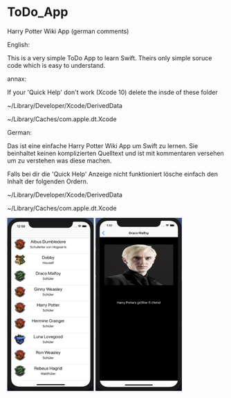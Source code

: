 # ToDo_App
Harry Potter Wiki App (german comments)

English:

This is a very simple ToDo App to learn Swift. Theirs only simple soruce code which is easy to understand.

annax:

If your 'Quick Help' don't work (Xcode 10) delete the insde of these folder

~/Library/Developer/Xcode/DerivedData

~/Library/Caches/com.apple.dt.Xcode


German:

Das ist eine einfache Harry Potter Wiki App um Swift zu lernen. Sie beinhaltet keinen komplizierten Quelltext und ist mit kommentaren versehen um zu verstehen was diese machen.

Falls bei dir die 'Quick Help' Anzeige nicht funktioniert lösche einfach den Inhalt der folgenden Ordern.

~/Library/Developer/Xcode/DerivedData

~/Library/Caches/com.apple.dt.Xcode

<img src="https://github.com/gianmarcog/simple-ios-apps/blob/master/projects/HP-TableView/TableViewHP/firstPicture.png" alt="alt text" width="200" height="400">                      <img src="https://github.com/gianmarcog/simple-ios-apps/blob/master/projects/HP-TableView/TableViewHP/secondPicture.png" alt="alt text" width="200" height="400">
